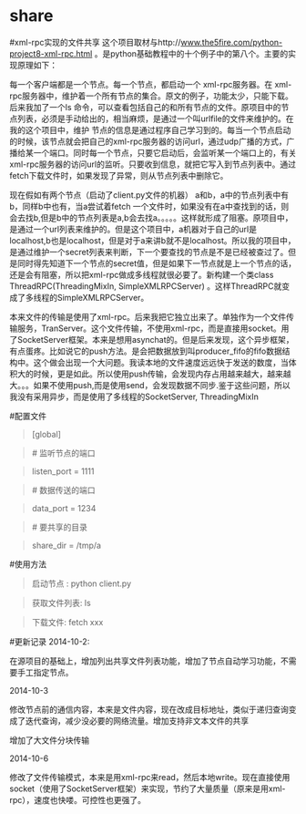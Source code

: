 share
=====

#xml-rpc实现的文件共享
这个项目取材与http://www.the5fire.com/python-project8-xml-rpc.html 。是python基础教程中的十个例子中的第八个。主要的实现原理如下：

每一个客户端都是一个节点。每一个节点，都启动一个 xml-rpc服务器。在 xml-rpc服务器中，维护着一个所有节点的集合。原文的例子，功能太少，只能下载。后来我加了一个ls 命令，可以查看包括自己的和所有节点的文件。原项目中的节点列表，必须是手动给出的，相当麻烦，是通过一个叫urlfile的文件来维护的。在我的这个项目中，维护 节点的信息是通过程序自己学习到的。每当一个节点启动的时候，该节点就会把自己的xml-rpc服务器的访问url，通过udp广播的方式，广播给某一个端口。同时每一个节点，只要它启动后，会监听某一个端口上的，有关xml-rpc服务器的访问url的监听。只要收到信息，就把它写入到节点列表中。通过 fetch下载文件时，如果发现了异常，则从节点列表中删除它。

现在假如有两个节点（启动了client.py文件的机器） a和b，a中的节点列表中有b，同样b中也有，当a尝试着fetch 一个文件时，如果没有在a中查找到的话，则会去找b,但是b中的节点列表是a,b会去找a。。。。。这样就形成了阻塞。原项目中，是通过一个url列表来维护的。但是这个项目中，a机器对于自己的url是localhost,b也是localhost，但是对于a来讲b就不是localhost。所以我的项目中，是通过维护一个secret列表来判断，下一个要查找的节点是不是已经被查过了。但是同时得先知道下一个节点的secret值，但是如果下一节点就是上一个节点的话，还是会有阻塞，所以把xml-rpc做成多线程就很必要了。新构建一个类class ThreadRPC(ThreadingMixIn, SimpleXMLRPCServer)  。这样ThreadRPC就变成了多线程的SimpleXMLRPCServer。

本来文件的传输是使用了xml-rpc。后来我把它独立出来了。单独作为一个文件传输服务，TranServer。这个文件传输，不使用xml-rpc，而是直接用socket。用了SocketServer框架。本来是想用asynchat的。但是后来发现，这个异步框架，有点蛋疼。比如说它的push方法。是会把数据放到叫producer_fifo的fifo数据结构中。这个做会出现一个大问题。我读本地的文件速度远远快于发送的数度，当体积大的时候，更是如此。所以使用push传输，会发现内存占用越来越大，越来越大。。。如果不使用push,而是使用send，会发现数据不同步.鉴于这些问题，所以我没有采用异步，而是使用了多线程的SocketServer, ThreadingMixIn

#配置文件
> [global]

> \# 监听节点的端口

> listen_port = 1111 

> \# 数据传送的端口

> data_port = 1234

> \# 要共享的目录

> share_dir = /tmp/a

#使用方法
> 启动节点 :
  python client.py
  
> 获取文件列表:
  ls
  
> 下载文件:
  fetch xxx

#更新记录
  2014-10-2:

  在源项目的基础上，增加列出共享文件列表功能，增加了节点自动学习功能，不需要手工指定节点。

  2014-10-3

  修改节点前的通信内容，本来是文件内容，现在改成目标地址，类似于递归查询变成了迭代查询，减少没必要的网络流量。增加支持非文本文件的共享
  
  增加了大文件分块传输

  2014-10-6

  修改了文件传输模式，本来是用xml-rpc来read，然后本地write。现在直接使用socket（使用了SocketServer框架）来实现，节约了大量质量（原来是用xml-rpc），速度也快喽。可控性也更强了。

